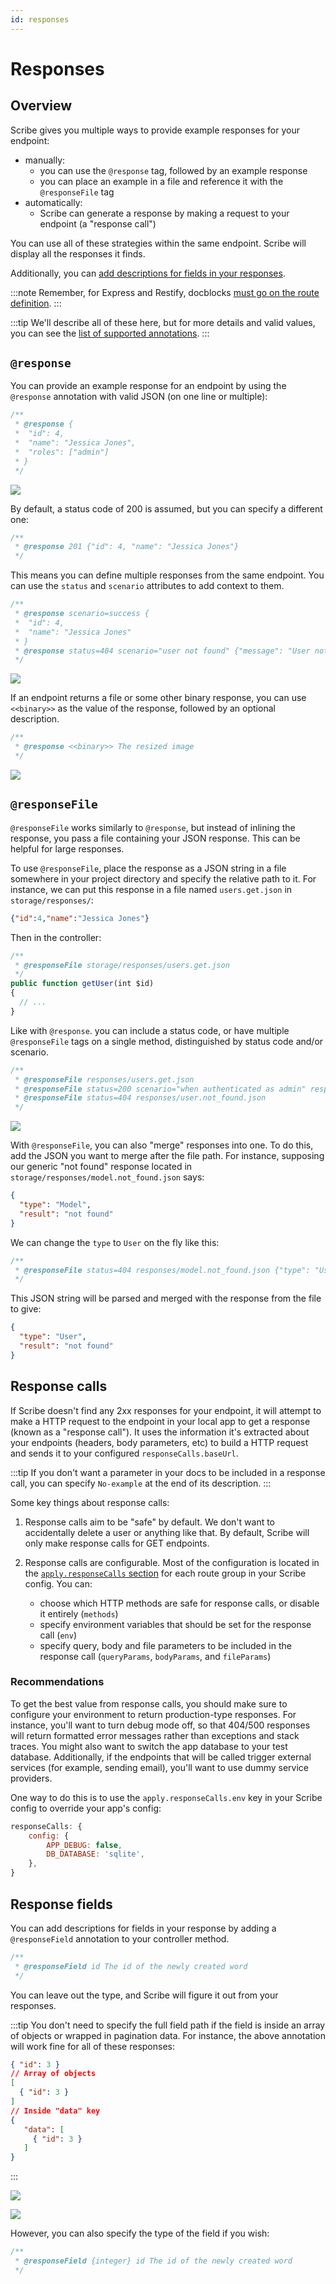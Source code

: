 ```yaml
---
id: responses
---
```


# Responses

## Overview
Scribe gives you multiple ways to provide example responses for your endpoint:
- manually:
  - you can use the `@response` tag, followed by an example response
  - you can place an example in a file and reference it with the `@responseFile` tag
- automatically:
  - Scribe can generate a response by making a request to your endpoint (a "response call")

You can use all of these strategies within the same endpoint. Scribe will display all the responses it finds.

Additionally, you can [add descriptions for fields in your responses](#response-fields).

:::note
Remember, for Express and Restify, docblocks [must go on the route definition](/nodejs/documenting#an-important-note-about-docblocks).
:::

:::tip
We'll describe all of these here, but for more details and valid values, you can see the [list of supported annotations](../reference/annotations).
:::

## `@response`
You can provide an example response for an endpoint by using the `@response` annotation with valid JSON (on one line or multiple):

```js
/**
 * @response {
 *  "id": 4,
 *  "name": "Jessica Jones",
 *  "roles": ["admin"]
 * }
 */
```

![](/img/screenshots/endpoint-responses-1.png)

By default, a status code of 200 is assumed, but you can specify a different one:

```js
/**
 * @response 201 {"id": 4, "name": "Jessica Jones"}
 */
```

This means you can define multiple responses from the same endpoint. You can use the `status` and `scenario` attributes to add context to them.

```js
/**
 * @response scenario=success {
 *  "id": 4,
 *  "name": "Jessica Jones"
 * }
 * @response status=404 scenario="user not found" {"message": "User not found"}
 */
```

![](/img/screenshots/endpoint-responses-2.png)

If an endpoint returns a file or some other binary response, you can use `<<binary>>` as the value of the response, followed by an optional description.

```js
/**
 * @response <<binary>> The resized image
 */
```

![](/img/screenshots/endpoint-responses-3.png)

## `@responseFile`
`@responseFile` works similarly to `@response`, but instead of inlining the response, you pass a file containing your JSON response. This can be helpful for large responses. 

To use `@responseFile`, place the response as a JSON string in a file somewhere in your project directory and specify the relative path to it. For instance, we can put this response in a file named `users.get.json` in `storage/responses/`:

```json
{"id":4,"name":"Jessica Jones"}
```

Then in the controller:

```js
/**
 * @responseFile storage/responses/users.get.json
 */
public function getUser(int $id)
{
  // ...
}
```

Like with `@response`. you can include a status code, or have multiple `@responseFile` tags on a single method, distinguished by status code and/or scenario.

```js
/**
 * @responseFile responses/users.get.json
 * @responseFile status=200 scenario="when authenticated as admin" responses/user.get.admin.json
 * @responseFile status=404 responses/user.not_found.json
 */
```

![](/img/screenshots/endpoint-responses-4.png)

With `@responseFile`, you can also "merge" responses into one. To do this, add the JSON you want to merge after the file path. For instance, supposing our generic "not found" response located in `storage/responses/model.not_found.json` says:

```json
{
  "type": "Model",
  "result": "not found"
}
```

We can change the `type` to `User` on the fly like this:

```js
/**
 * @responseFile status=404 responses/model.not_found.json {"type": "User"}
 */
```

This JSON string will be parsed and merged with the response from the file to give:
```json
{
  "type": "User",
  "result": "not found"
}
```

## Response calls
If Scribe doesn't find any 2xx responses for your endpoint, it will attempt to make a HTTP request to the endpoint in your local app to get a response (known as a "response call"). It uses the information it's extracted about your endpoints (headers, body parameters, etc) to build a HTTP request and sends it to your configured `responseCalls.baseUrl`.

:::tip
If you don't want a parameter in your docs to be included in a response call, you can specify `No-example` at the end of its description.
:::

Some key things about response calls:

1. Response calls aim to be "safe" by default. We don't want to accidentally delete a user or anything like that. By default, Scribe will only make response calls for GET endpoints.

2. Response calls are configurable. Most of the configuration is located in the [`apply.responseCalls` section](../reference/config#apply) for each route group in your Scribe config. You can:
   - choose which HTTP methods are safe for response calls, or disable it entirely (`methods`)
   - specify environment variables that should be set for the response call  (`env`)
   - specify query, body and file parameters to be included in the response call  (`queryParams`, `bodyParams`, and `fileParams`)

### Recommendations
To get the best value from response calls, you should make sure to configure your environment to return production-type responses. For instance, you'll want to turn debug mode off, so that 404/500 responses will return formatted error messages rather than exceptions and stack traces. You might also want to switch the app database to your test database. Additionally, if the endpoints that will be called trigger external services (for example, sending email), you'll want to use dummy service providers.

One way to do this is to use the `apply.responseCalls.env` key in your Scribe config to override your app's config:

   ```js title=.scribe.config.js
   responseCalls: {
       config: {
           APP_DEBUG: false,
           DB_DATABASE: 'sqlite',  
       },
   }
   ```

## Response fields
You can add descriptions for fields in your response by adding a `@responseField` annotation to your controller method.

```js
/**
 * @responseField id The id of the newly created word
 */
```

You can leave out the type, and Scribe will figure it out from your responses. 

:::tip
You don't need to specify the full field path if the field is inside an array of objects or wrapped in pagination data. For instance, the above annotation will work fine for all of these responses:

```json
{ "id": 3 }
// Array of objects
[
  { "id": 3 }
] 
// Inside "data" key
{
   "data": [
     { "id": 3 }
   ]
}
```
:::

![](/img/screenshots/response-fields-1.png)

![](/img/screenshots/response-fields-2.png)


However, you can also specify the type of the field if you wish:

```js
/**
 * @responseField {integer} id The id of the newly created word
 */
```

